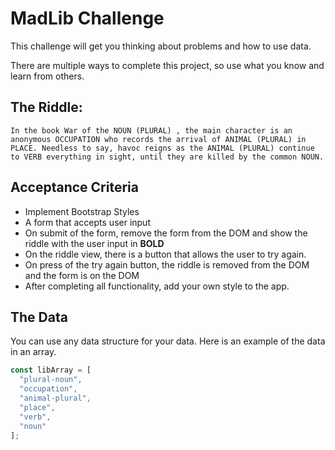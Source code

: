 # MadLib Challenge

This challenge will get you thinking about problems and how to use data. 

There are multiple ways to complete this project, so use what you know and learn from others. 

## The Riddle:
`
In the book War of the NOUN (PLURAL) , the main character is an anonymous OCCUPATION who records the arrival of ANIMAL (PLURAL) in PLACE. Needless to say, havoc reigns as the ANIMAL (PLURAL) continue to VERB everything in sight, until they are killed by the common NOUN.
`

## Acceptance Criteria
- Implement Bootstrap Styles
- A form that accepts user input
- On submit of the form, remove the form from the DOM and show the riddle with the user input in **BOLD**
- On the riddle view, there is a button that allows the user to try again.
- On press of the try again button, the riddle is removed from the DOM and the form is on the DOM
- After completing all functionality, add your own style to the app.

## The Data
You can use any data structure for your data. Here is an example of the data in an array.

```javascript
const libArray = [
  "plural-noun",
  "occupation",
  "animal-plural",
  "place",
  "verb",
  "noun"
];
```
